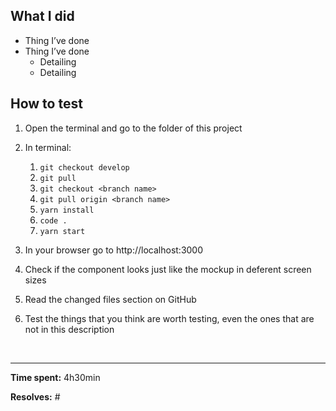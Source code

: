 ## What I did

- Thing I’ve done 
- Thing I’ve done
   - Detailing
   - Detailing


## How to test

1. Open the terminal and go to the folder of this project

1. In terminal:
   1. `git checkout develop`
   1. `git pull`
   1. `git checkout <branch name>`
   1. `git pull origin <branch name>`
   1. `yarn install`
   1. `code .`
   1. `yarn start`

1. In your browser go to http://localhost:3000

1. Check if the component looks just like the mockup in deferent screen sizes 

1. Read the changed files section on GitHub 

1. Test the things that you think are worth testing, even the ones that are not in this description 

&nbsp;
***
**Time spent:** 4h30min

**Resolves:** #<issue number>

